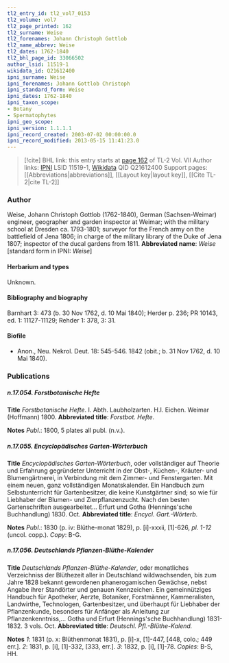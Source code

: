 ```yaml
---
tl2_entry_id: tl2_vol7_0153
tl2_volume: vol7
tl2_page_printed: 162
tl2_surname: Weise
tl2_forenames: Johann Christoph Gottlob
tl2_name_abbrev: Weise
tl2_dates: 1762-1840
tl2_bhl_page_id: 33066502
author_lsid: 11519-1
wikidata_id: Q21612400
ipni_surname: Weise
ipni_forenames: Johann Gottlob Christoph
ipni_standard_form: Weise
ipni_dates: 1762-1840
ipni_taxon_scope: 
- Botany
- Spermatophytes
ipni_geo_scope: 
ipni_version: 1.1.1.1
ipni_record_created: 2003-07-02 00:00:00.0
ipni_record_modified: 2013-05-15 11:41:23.0
---
```


> [!cite] BHL link: this entry starts at [page 162](https://www.biodiversitylibrary.org/page/33066502) of TL-2 Vol. VII
> Author links: [IPNI](https://www.ipni.org/a/11519-1) LSID 11519-1, [Wikidata](https://www.wikidata.org/wiki/Q21612400) QID Q21612400
> Support pages: [[Abbreviations|abbreviations]], [[Layout key|layout key]], [[Cite TL-2|cite TL-2]]

### Author

Weise, Johann Christoph Gottlob (1762-1840), German (Sachsen-Weimar) engineer, geographer and garden inspector at Weimar; with the military school at Dresden ca. 1793-1801; surveyor for the French army on the battlefield of Jena 1806; in charge of the military library of the Duke of Jena 1807; inspector of the ducal gardens from 1811. 
**Abbreviated name**: *Weise* \[standard form in IPNI: *Weise*\]

#### Herbarium and types

Unknown.

#### Bibliography and biography

Barnhart 3: 473 (b. 30 Nov 1762, d. 10 Mai 1840); Herder p. 236; PR 10143, ed. 1: 11127-11129; Rehder 1: 378, 3: 31.

#### Biofile

- Anon., Neu. Nekrol. Deut. 18: 545-546. 1842 (obit.; b. 31 Nov 1762, d. 10 Mai 1840).

### Publications

##### n.17.054. Forstbotanische Hefte

**Title**
*Forstbotanische Hefte*. I. Abth. Laubholzarten. H.I. Eichen. Weimar (Hoffmann) 1800.
**Abbreviated title**: *Forstbot. Hefte*.

**Notes**
*Publ*.: 1800, 5 plates all publ. (n.v.).

##### n.17.055. Encyclopädisches Garten-Wörterbuch

**Title**
*Encyclopädisches Garten-Wörterbuch*, oder vollständiger auf Theorie und Erfahrung gegründeter Unterricht in der Obst-, Küchen-, Kräuter- und Blumengärtnerei, in Verbindung mit dem Zimmer- und Fenstergarten. Mit einem neuen, ganz vollständigen Monatskalender. Ein Handbuch zum Selbstunterricht für Gartenbesitzer, die keine Kunstgärtner sind; so wie für Liebhaber der Blumen- und Zierpflanzenzucht. Nach den besten Gartenschriften ausgearbeitet... Erfurt und Gotha (Hennings'sche Buchhandlung) 1830. Oct.
**Abbreviated title**: *Encycl. Gart.-Wörterb.*

**Notes**
*Publ*.: 1830 (p. iv: Blüthe-monat 1829), p. \[i\]-xxxii, \[1\]-626, *pl. 1-12* (uncol. copp.). *Copy*: B-G.

##### n.17.056. Deutschlands Pflanzen-Blüthe-Kalender

**Title**
*Deutschlands Pflanzen-Blüthe-Kalender*, oder monatliches Verzeichniss der Blüthezeit aller in Deutschland wildwachsenden, bis zum Jahre 1828 bekannt gewordenen phanerogamischen Gewächse, nebst Angabe ihrer Standörter und genauen Kennzeichen. Ein gemeinnütziges Handbuch für Apotheker, Aerzte, Botaniker, Forstmänner, Kammeralisten, Landwirthe, Technologen, Gartenbesitzer, und überhaupt für Liebhaber der Pflanzenkunde, besonders für Anfänger als Anleitung zur Pflanzenkenntniss,... Gotha und Erfurt (Hennings'sche Buchhandlung) 1831-1832. 3 vols. Oct.
**Abbreviated title**: *Deutschl. Pfl.-Blüthe-Kalend.*

**Notes**
*1*: 1831 (p. x: Blüthenmonat 1831), p. \[i\]-x, \[1\]-447, \[448, colo.; 449 err.\].
*2*: 1831, p. \[i\], \[1\]-332, \[333, err.\].
*3*: 1832, p. \[i\], \[1\]-78.
*Copies*: B-S, HH.

